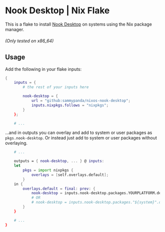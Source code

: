 # Nook Desktop | Nix Flake
This is a flake to install [Nook Desktop](https://github.com/mn6/nook-desktop) on systems using the Nix package manager.

###### (Only tested on x86_64)

## Usage

Add the following in your flake inputs:

```nix
{
    inputs = {
        # the rest of your inputs here

        nook-desktop = {
            url = "github:sammypanda/nixos-nook-desktop";
            inputs.nixpkgs.follows = "nixpkgs";
        }
    };

    # ...
```

...and in outputs you can overlay and add to system or user packages as ``pkgs.nook-desktop``. Or instead just add to system or user packages without overlaying.

```nix
    # ...

    outputs = { nook-desktop, ... } @ inputs:
    let
        pkgs = import nixpkgs {
            overlays = [self.overlays.default];
        }
    in {
        overlays.default = final: prev: {
            nook-desktop = inputs.nook-desktop.packages.YOURPLATFORM.default;
            # OR 
            # nook-desktop = inputs.nook-desktop.packages."${system}".default;
        }
    }

    # ...
}
```
